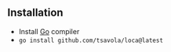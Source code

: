 ## Installation

- Install [Go](https://go.dev) compiler
- `go install github.com/tsavola/loca@latest`

